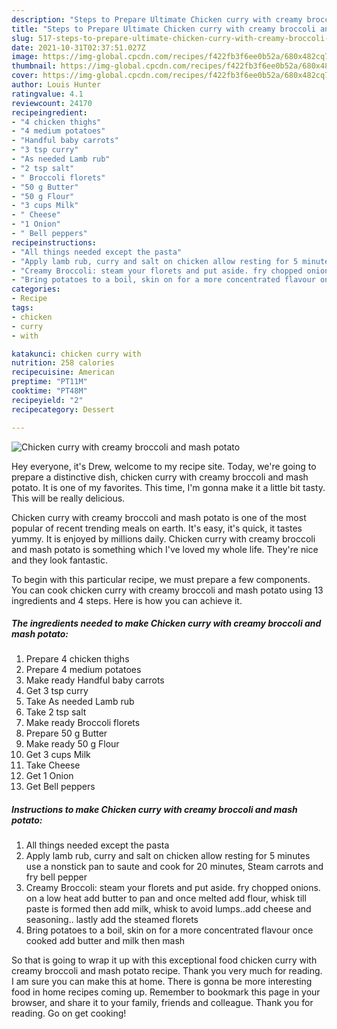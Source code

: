 ```yaml
---
description: "Steps to Prepare Ultimate Chicken curry with creamy broccoli and mash potato"
title: "Steps to Prepare Ultimate Chicken curry with creamy broccoli and mash potato"
slug: 517-steps-to-prepare-ultimate-chicken-curry-with-creamy-broccoli-and-mash-potato
date: 2021-10-31T02:37:51.027Z
image: https://img-global.cpcdn.com/recipes/f422fb3f6ee0b52a/680x482cq70/chicken-curry-with-creamy-broccoli-and-mash-potato-recipe-main-photo.jpg
thumbnail: https://img-global.cpcdn.com/recipes/f422fb3f6ee0b52a/680x482cq70/chicken-curry-with-creamy-broccoli-and-mash-potato-recipe-main-photo.jpg
cover: https://img-global.cpcdn.com/recipes/f422fb3f6ee0b52a/680x482cq70/chicken-curry-with-creamy-broccoli-and-mash-potato-recipe-main-photo.jpg
author: Louis Hunter
ratingvalue: 4.1
reviewcount: 24170
recipeingredient:
- "4 chicken thighs"
- "4 medium potatoes"
- "Handful baby carrots"
- "3 tsp curry"
- "As needed Lamb rub"
- "2 tsp salt"
- " Broccoli florets"
- "50 g Butter"
- "50 g Flour"
- "3 cups Milk"
- " Cheese"
- "1 Onion"
- " Bell peppers"
recipeinstructions:
- "All things needed except the pasta"
- "Apply lamb rub, curry and salt on chicken allow resting for 5 minutes use a nonstick pan to saute and cook for 20 minutes, Steam carrots and fry bell pepper"
- "Creamy Broccoli: steam your florets and put aside. fry chopped onions. on a low heat add butter to pan and once melted add flour, whisk till paste is formed then add milk, whisk to avoid lumps..add cheese and seasoning.. lastly add the steamed florets"
- "Bring potatoes to a boil, skin on for a more concentrated flavour once cooked add butter and milk then mash"
categories:
- Recipe
tags:
- chicken
- curry
- with

katakunci: chicken curry with 
nutrition: 258 calories
recipecuisine: American
preptime: "PT11M"
cooktime: "PT48M"
recipeyield: "2"
recipecategory: Dessert

---
```



![Chicken curry with creamy broccoli and mash potato](https://img-global.cpcdn.com/recipes/f422fb3f6ee0b52a/680x482cq70/chicken-curry-with-creamy-broccoli-and-mash-potato-recipe-main-photo.jpg)

Hey everyone, it's Drew, welcome to my recipe site. Today, we're going to prepare a distinctive dish, chicken curry with creamy broccoli and mash potato. It is one of my favorites. This time, I'm gonna make it a little bit tasty. This will be really delicious.

Chicken curry with creamy broccoli and mash potato is one of the most popular of recent trending meals on earth. It's easy, it's quick, it tastes yummy. It is enjoyed by millions daily. Chicken curry with creamy broccoli and mash potato is something which I've loved my whole life. They're nice and they look fantastic.




To begin with this particular recipe, we must prepare a few components. You can cook chicken curry with creamy broccoli and mash potato using 13 ingredients and 4 steps. Here is how you can achieve it.

<!--inarticleads1-->

##### The ingredients needed to make Chicken curry with creamy broccoli and mash potato:

1. Prepare 4 chicken thighs
1. Prepare 4 medium potatoes
1. Make ready Handful baby carrots
1. Get 3 tsp curry
1. Take As needed Lamb rub
1. Take 2 tsp salt
1. Make ready  Broccoli florets
1. Prepare 50 g Butter
1. Make ready 50 g Flour
1. Get 3 cups Milk
1. Take  Cheese
1. Get 1 Onion
1. Get  Bell peppers




<!--inarticleads2-->

##### Instructions to make Chicken curry with creamy broccoli and mash potato:

1. All things needed except the pasta
1. Apply lamb rub, curry and salt on chicken allow resting for 5 minutes use a nonstick pan to saute and cook for 20 minutes, Steam carrots and fry bell pepper
1. Creamy Broccoli: steam your florets and put aside. fry chopped onions. on a low heat add butter to pan and once melted add flour, whisk till paste is formed then add milk, whisk to avoid lumps..add cheese and seasoning.. lastly add the steamed florets
1. Bring potatoes to a boil, skin on for a more concentrated flavour once cooked add butter and milk then mash




So that is going to wrap it up with this exceptional food chicken curry with creamy broccoli and mash potato recipe. Thank you very much for reading. I am sure you can make this at home. There is gonna be more interesting food in home recipes coming up. Remember to bookmark this page in your browser, and share it to your family, friends and colleague. Thank you for reading. Go on get cooking!
